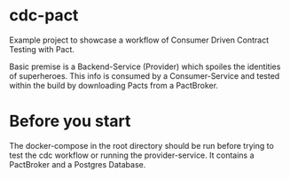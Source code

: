 # cdc-pact

Example project to showcase a workflow of Consumer Driven Contract Testing with Pact.

Basic premise is a Backend-Service (Provider) which spoiles the identities of superheroes.
This info is consumed by a Consumer-Service and tested within the build by downloading Pacts from a PactBroker.

# Before you start

The docker-compose in the root directory should be run before trying to test the cdc workflow or running the provider-service.
It contains a PactBroker and a Postgres Database.